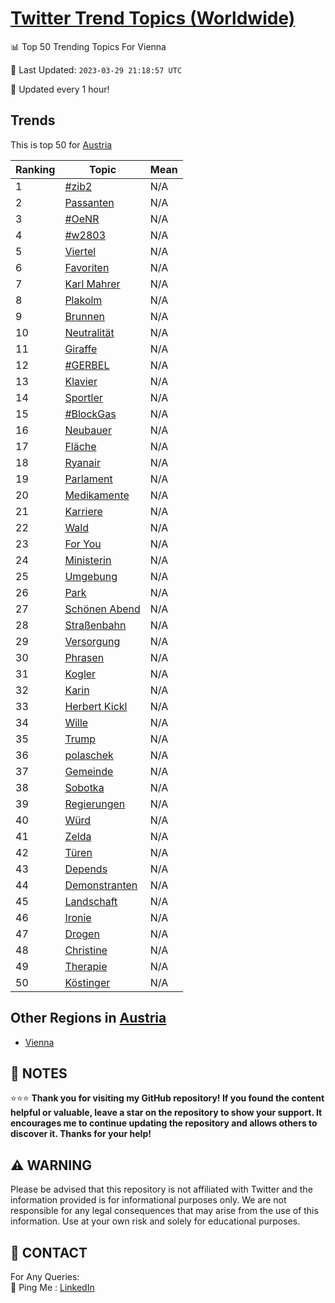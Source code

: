 [Twitter Trend Topics (Worldwide)](https://github.com/ErcinDedeoglu/Twitter-Trend-Topics)
==========


📊 Top 50 Trending Topics For Vienna

📆 Last Updated: `2023-03-29 21:18:57 UTC`

🔧 Updated every 1 hour!


## Trends

This is top 50 for [Austria](</Austria>)

| Ranking | Topic | Mean |
| ------- | ------------ | ------------ |
| 1 | [#zib2](http://twitter.com/search?q=%23zib2) | N/A |
| 2 | [Passanten](http://twitter.com/search?q=Passanten) | N/A |
| 3 | [#OeNR](http://twitter.com/search?q=%23OeNR) | N/A |
| 4 | [#w2803](http://twitter.com/search?q=%23w2803) | N/A |
| 5 | [Viertel](http://twitter.com/search?q=Viertel) | N/A |
| 6 | [Favoriten](http://twitter.com/search?q=Favoriten) | N/A |
| 7 | [Karl Mahrer](http://twitter.com/search?q=Karl+Mahrer) | N/A |
| 8 | [Plakolm](http://twitter.com/search?q=Plakolm) | N/A |
| 9 | [Brunnen](http://twitter.com/search?q=Brunnen) | N/A |
| 10 | [Neutralität](http://twitter.com/search?q=Neutralit%c3%a4t) | N/A |
| 11 | [Giraffe](http://twitter.com/search?q=Giraffe) | N/A |
| 12 | [#GERBEL](http://twitter.com/search?q=%23GERBEL) | N/A |
| 13 | [Klavier](http://twitter.com/search?q=Klavier) | N/A |
| 14 | [Sportler](http://twitter.com/search?q=Sportler) | N/A |
| 15 | [#BlockGas](http://twitter.com/search?q=%23BlockGas) | N/A |
| 16 | [Neubauer](http://twitter.com/search?q=Neubauer) | N/A |
| 17 | [Fläche](http://twitter.com/search?q=Fl%c3%a4che) | N/A |
| 18 | [Ryanair](http://twitter.com/search?q=Ryanair) | N/A |
| 19 | [Parlament](http://twitter.com/search?q=Parlament) | N/A |
| 20 | [Medikamente](http://twitter.com/search?q=Medikamente) | N/A |
| 21 | [Karriere](http://twitter.com/search?q=Karriere) | N/A |
| 22 | [Wald](http://twitter.com/search?q=Wald) | N/A |
| 23 | [For You](http://twitter.com/search?q=For+You) | N/A |
| 24 | [Ministerin](http://twitter.com/search?q=Ministerin) | N/A |
| 25 | [Umgebung](http://twitter.com/search?q=Umgebung) | N/A |
| 26 | [Park](http://twitter.com/search?q=Park) | N/A |
| 27 | [Schönen Abend](http://twitter.com/search?q=Sch%c3%b6nen+Abend) | N/A |
| 28 | [Straßenbahn](http://twitter.com/search?q=Stra%c3%9fenbahn) | N/A |
| 29 | [Versorgung](http://twitter.com/search?q=Versorgung) | N/A |
| 30 | [Phrasen](http://twitter.com/search?q=Phrasen) | N/A |
| 31 | [Kogler](http://twitter.com/search?q=Kogler) | N/A |
| 32 | [Karin](http://twitter.com/search?q=Karin) | N/A |
| 33 | [Herbert Kickl](http://twitter.com/search?q=Herbert+Kickl) | N/A |
| 34 | [Wille](http://twitter.com/search?q=Wille) | N/A |
| 35 | [Trump](http://twitter.com/search?q=Trump) | N/A |
| 36 | [polaschek](http://twitter.com/search?q=polaschek) | N/A |
| 37 | [Gemeinde](http://twitter.com/search?q=Gemeinde) | N/A |
| 38 | [Sobotka](http://twitter.com/search?q=Sobotka) | N/A |
| 39 | [Regierungen](http://twitter.com/search?q=Regierungen) | N/A |
| 40 | [Würd](http://twitter.com/search?q=W%c3%bcrd) | N/A |
| 41 | [Zelda](http://twitter.com/search?q=Zelda) | N/A |
| 42 | [Türen](http://twitter.com/search?q=T%c3%bcren) | N/A |
| 43 | [Depends](http://twitter.com/search?q=Depends) | N/A |
| 44 | [Demonstranten](http://twitter.com/search?q=Demonstranten) | N/A |
| 45 | [Landschaft](http://twitter.com/search?q=Landschaft) | N/A |
| 46 | [Ironie](http://twitter.com/search?q=Ironie) | N/A |
| 47 | [Drogen](http://twitter.com/search?q=Drogen) | N/A |
| 48 | [Christine](http://twitter.com/search?q=Christine) | N/A |
| 49 | [Therapie](http://twitter.com/search?q=Therapie) | N/A |
| 50 | [Köstinger](http://twitter.com/search?q=K%c3%b6stinger) | N/A |



## Other Regions in [Austria](</Austria>)

* [Vienna](</Austria/Vienna.md>)



## 📝 NOTES

⭐⭐⭐ **Thank you for visiting my GitHub repository! If you found the content helpful or valuable, leave a star on the repository to show your support. It encourages me to continue updating the repository and allows others to discover it. Thanks for your help!**


## ⚠️ WARNING

Please be advised that this repository is not affiliated with Twitter and the information provided is for informational purposes only. We are not responsible for any legal consequences that may arise from the use of this information. Use at your own risk and solely for educational purposes.


## 📨 CONTACT

 For Any Queries:  
            🏓 Ping Me : [LinkedIn](https://www.linkedin.com/in/ercindedeoglu/)
